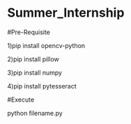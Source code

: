 # Summer_Internship

#Pre-Requisite

1)pip install opencv-python

2)pip install pillow

3)pip install numpy

4)pip install pytesseract

#Execute

python filename.py
